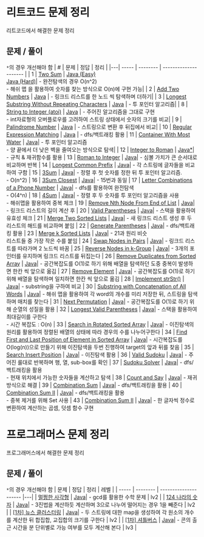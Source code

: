 # 리트코드 문제 정리

리트코드에서 해결한 문제 정리

## 문제 / 풀이
`*`의 경우 개선해야 함
| # | 문제 | 정답 | 정리 |
|---| ----- | -------- | --------------------- |
| 1 | [Two Sum](https://leetcode.com/problems/two-sum/) | [Java (Easy)](https://github.com/kimyoungi99/LeetCode/blob/main/java/001_two-sum(naive).java)<br>[Java (Hard)](https://github.com/kimyoungi99/LeetCode/blob/main/java/001_two-sum.java)| - 완전탐색의 경우 O(n^2)<br>- 해쉬 맵 을 활용하여 숫자를 찾는 방식으로 O(n)에 구현 가능|
| 2 | [Add Two Numbers](https://leetcode.com/problems/add-two-numbers/) | [Java](https://github.com/kimyoungi99/LeetCode/blob/main/java/002_add-two-numbers.java) | - 링크드 리스트를 한 노드 씩 탐색하며 더하기|
| 3 | [Longest Substring Without Repeating Characters](https://leetcode.com/problems/longest-substring-without-repeating-characters/) | [Java](https://github.com/kimyoungi99/LeetCode/blob/main/java/003_longest-substring-without-repeating-characters.java) | - 투 포인터 알고리즘|
| 8 | [String to Integer (atoi)](https://leetcode.com/problems/string-to-integer-atoi/) | [Java](https://github.com/kimyoungi99/LeetCode/blob/main/java/008_string-to-integer-atoi.java) | - 주어진 알고리즘을 그대로 구현<br> - int자료형의 오버플로우를 고려하여 스트링 상태에서 숫자의 크기를 비교|
| 9 | [Palindrome Number](https://leetcode.com/problems/palindrome-number/) | [Java](https://github.com/kimyoungi99/LeetCode/blob/main/java/009_palindrome-number.java) | - 스트링으로 변환 후 뒤집에서 비교|
| 10 | [Regular Expression Matching](https://leetcode.com/problems/regular-expression-matching/) | [Java](https://github.com/kimyoungi99/LeetCode/blob/main/java/010_regular-expression-matching.java) | - dfs/백트래킹 활용
| 11 | [Container With Most Water](https://leetcode.com/problems/container-with-most-water/) | [Java](https://github.com/kimyoungi99/LeetCode/blob/main/java/011_container-with-most-water.java)| - 투 포인터 알고리즘<br> - 양 끝에서 더 낮은 벽을 줄여오는 방식으로 탐색|
| 12 | [Integer to Roman](https://leetcode.com/problems/integer-to-roman/) | [Java*](https://github.com/kimyoungi99/LeetCode/blob/main/java/012_integer-to-roman.java)| - 규칙 & 재귀함수를 활용
| 13 | [Roman to Integer](https://leetcode.com/problems/roman-to-integer/) | [Java](https://github.com/kimyoungi99/LeetCode/blob/main/java/013_roman-to-integer.java)| - 심볼 가치가 큰 순서대로 비교하며 반복
| 14 | [Longest Common Prefix](https://leetcode.com/problems/longest-common-prefix/) | [Java](https://github.com/kimyoungi99/LeetCode/blob/main/java/014_longest-common-prefix.java)| - 각 스트링에 글자들을 비교하여 구함 
| 15 | [3Sum](https://leetcode.com/problems/3sum/) | [Java](https://github.com/kimyoungi99/LeetCode/blob/main/java/015_3sum.java)| - 정렬 후 첫 숫자를 정한 뒤 투 포인터 알고리즘.<br> - O(n^2)
| 16 | [3Sum Closest](https://leetcode.com/problems/3sum-closest/) | [Java](https://github.com/kimyoungi99/LeetCode/blob/main/java/016_3sum-closest.java)| - 15번과 동일
| 17 | [Letter Combinations of a Phone Number](https://leetcode.com/problems/letter-combinations-of-a-phone-number/) | [Java](https://github.com/kimyoungi99/LeetCode/blob/main/java/017_letter-combinations-of-a-phone-number.java)| - dfs를 활용하여 완전탐색<br> - O(4^n)
| 18 | [4Sum](https://leetcode.com/problems/4sum/) | [Java](https://github.com/kimyoungi99/LeetCode/blob/main/java/018_4sum.java)| - 정렬 후 두 숫자를 투 포인터 알고리즘을 사용<br> - 해쉬맵을 활용하여 중복 체크
| 19 | [Remove Nth Node From End of List](https://leetcode.com/problems/remove-nth-node-from-end-of-list/) | [Java](https://github.com/kimyoungi99/LeetCode/blob/main/java/019_remove-nth-node-from-end-of-list.java)| - 링크드 리스트의 길이 계산 후
| 20 | [Valid Parentheses](https://leetcode.com/problems/valid-parentheses/) | [Java](https://github.com/kimyoungi99/LeetCode/blob/main/java/020_valid-parentheses.java)| - 스택을 활용하여 유효성 체크
| 21 | [Merge Two Sorted Lists](https://leetcode.com/problems/merge-two-sorted-lists/) | [Java](https://github.com/kimyoungi99/LeetCode/blob/main/java/021_merge-two-sorted-lists.java)| - 새 링크드 리스트 생성 후 두 리스트의 해드를 비교하며 붙임
| 22 | [Generate Parentheses](https://leetcode.com/problems/generate-parentheses/) | [Java](https://github.com/kimyoungi99/LeetCode/blob/main/java/022_generate-parentheses.java)| - dfs/백트래킹 활용
| 23 | [Merge k Sorted Lists](https://leetcode.com/problems/merge-k-sorted-lists/) | [Java](https://github.com/kimyoungi99/LeetCode/blob/main/java/023_merge-k-sorted-lists.java)| - 21과 원리 비슷<br>리스트들 중 가장 작은 수를 붙임
| 24 | [Swap Nodes in Pairs](https://leetcode.com/problems/swap-nodes-in-pairs/) | [Java](https://github.com/kimyoungi99/LeetCode/blob/main/java/024_swap-nodes-in-pairs.java)| - 링크드 리스트를 따라가며 2 노드씩 바꿈
| 25 | [Reverse Nodes in k-Group](https://leetcode.com/problems/reverse-nodes-in-k-group/) | [Java](https://github.com/kimyoungi99/LeetCode/blob/main/java/025_reverse-nodes-in-k-group.java)| - 3개의 포인터를 유지하며 링크드 리스트를 뒤집는다
| 26 | [Remove Duplicates from Sorted Array](https://leetcode.com/problems/remove-duplicates-from-sorted-array/) | [Java](https://github.com/kimyoungi99/LeetCode/blob/main/java/026_remove-duplicates-from-sorted-array.java)| - 공간복잡도를 O(1)로 하기 위해 배열을 탐색하던 도중 중복이 발생하면 한칸 씩 앞으로 옮김
| 27 | [Remove Element](https://leetcode.com/problems/remove-element/) | [Java](https://github.com/kimyoungi99/LeetCode/blob/main/java/027_remove-element.java)| - 공간복잡도를 O(1)로 하기 위해 배열을 탐색하며 일치하면 한칸 씩 앞으로 옮김
| 28 | [Implement strStr()](https://leetcode.com/problems/implement-strstr/) | [Java](https://github.com/kimyoungi99/LeetCode/blob/main/java/028_implement-strstr.java)| - substring을 구하여 비교
| 30 | [Substring with Concatenation of All Words](https://leetcode.com/problems/substring-with-concatenation-of-all-words/) | [Java](https://github.com/kimyoungi99/LeetCode/blob/main/java/030_substring-with-concatenation-of-all-words.java)| - 해쉬 맵을 활용하여 각 word의 개수를 미리 저장한 뒤, 스트링을 탐색하며 매치를 찾는다
| 31 | [Next Permutation](https://leetcode.com/problems/next-permutation/) | [Java](https://github.com/kimyoungi99/LeetCode/blob/main/java/031_next-permutation.java)| - 공간복잡도를 O(1)로 하기 위해 순열의 성질을 활용
| 32 | [Longest Valid Parentheses](https://leetcode.com/problems/longest-valid-parentheses/) | [Java](https://github.com/kimyoungi99/LeetCode/blob/main/java/032_longest-valid-parentheses.java)| - 스택을 활용하여 최대길이를 구한다<br>- 시간 복잡도 : O(n)
| 33 | [Search in Rotated Sorted Array](https://leetcode.com/problems/search-in-rotated-sorted-array/) | [Java](https://github.com/kimyoungi99/LeetCode/blob/main/java/033_search-in-rotated-sorted-array.java)| - 이진탐색의 원리를 활용하여 정렬된 배열의 상태에 따라 경우의 수를 나누어구한다
| 34 | [Find First and Last Position of Element in Sorted Array](https://leetcode.com/problems/find-first-and-last-position-of-element-in-sorted-array/) | [Java](https://github.com/kimyoungi99/LeetCode/blob/main/java/034_find-first-and-last-position-of-element-in-sorted-array.java)| - 시간복잡도를 O(log(n))으로 만들기 위해 이진탐색을 두번 진행하여 target의 앞과 뒤를 찾음
| 35 | [Search Insert Position](https://leetcode.com/problems/search-insert-position/) | [Java](https://github.com/kimyoungi99/LeetCode/blob/main/java/035_search-insert-position.java)| - 이진탐색 활용
| 36 | [Valid Sudoku](https://leetcode.com/problems/valid-sudoku/) | [Java](https://github.com/kimyoungi99/LeetCode/blob/main/java/036_valid-sudoku.java)| - 주어진 룰대로 반복하며 행, 열, sub-box를 확인
| 37 | [Sudoku Solver](https://leetcode.com/problems/sudoku-solver/) | [Java](https://github.com/kimyoungi99/LeetCode/blob/main/java/037_sudoku-solver.java)| - dfs/백트래킹을 활용<br>- 현재 위치에서 가능한 숫자들을 계산하고 탐색
| 38 | [Count and Say](https://leetcode.com/problems/count-and-say/) | [Java](https://github.com/kimyoungi99/LeetCode/blob/main/java/038_count-and-say.java)| - 재귀 방식으로 해결
| 39 | [Combination Sum](https://leetcode.com/problems/039_combination-sum/) | [Java](https://github.com/kimyoungi99/LeetCode/blob/main/java/039_combination-sum.java)| - dfs/백트래킹을 활용
| 40 | [Combination Sum II](https://leetcode.com/problems/combination-sum-ii/) | [Java](https://github.com/kimyoungi99/LeetCode/blob/main/java/040_combination-sum-ii.java)| - dfs/백트래킹을 활용<br>- 중복 제거를 위해 Set 사용
| 43 | [Combination Sum II](https://leetcode.com/problems/multiply-strings/) | [Java](https://github.com/kimyoungi99/LeetCode/blob/main/java/043_multiply-strings.java)| - 한 글자씩 정수로 변환하여 계산하는 곱셈, 덧셈 함수 구현
# 프로그래머스 문제 정리

프로그래머스에서 해결한 문제 정리

## 문제 / 풀이
`*`의 경우 개선해야 함
| 문제 | 정답 | 정리 | 레벨 |
| ----- | -------- | --------------------- |---|
| [멀쩡한 사각형](https://programmers.co.kr/learn/courses/30/lessons/62048) | [Java](https://github.com/kimyoungi99/LeetCode/blob/main/programmers/java/멀쩡한_사각형.java)| - gcd를 활용한 수학 문제 | lv2 |
| [124 나라의 숫자](https://programmers.co.kr/learn/courses/30/lessons/12899) | [Java](https://github.com/kimyoungi99/LeetCode/blob/main/programmers/java/124_나라의_숫자.java)| - 3진법을 계산하듯 계산하며 3으로 나누어 떨어지는 경우 1을 빼준다 | lv2 |
| [[1차] 뉴스 클러스터링](https://programmers.co.kr/learn/courses/30/lessons/17677) | [Java](https://github.com/kimyoungi99/LeetCode/blob/main/programmers/java/[1차]_뉴스_클러스터링.java)| - 두 스트링에 대한 map을 생성하여 각 원소의 개수를 계산한 뒤 합집합, 교집합의 크기를 구한다 | lv2 |
| [[1차] 셔틀버스](https://programmers.co.kr/learn/courses/30/lessons/17678) | [Java](https://github.com/kimyoungi99/LeetCode/blob/main/programmers/java/[1차]_셔틀버스.java)| - 콘의 출근 시간을 분 단위별로 가능 여부를 모두 계산해 본다 | lv3 |